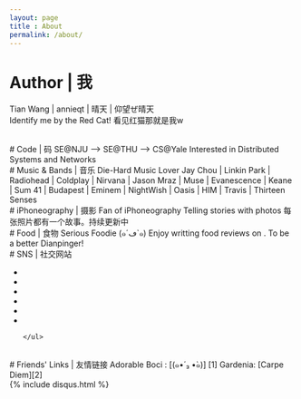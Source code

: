 ```yaml
---
layout: page
title : About
permalink: /about/
---
```

# Author | 我 
Tian Wang | annieqt | 晴天 | 仰望ぜ晴天  
Identify me by the Red Cat! 看见红猫那就是我w  

<br>
# Code | 码
SE@NJU --> SE@THU --> CS@Yale
Interested in Distributed Systems and Networks

<br>
# Music & Bands | 音乐 
Die-Hard Music Lover  
Jay Chou | Linkin Park | Radiohead | Coldplay | Nirvana | Jason Mraz | Muse | Evanescence | Keane | Sum 41 | Budapest | Eminem | NightWish | Oasis | HIM | Travis | Thirteen Senses 

<br>
# iPhoneography | 摄影
Fan of iPhoneography  
Telling stories with photos 每张照片都有一个故事。持续更新中


<br>
# Food | 食物  
Serious Foodie (๑´ڡ`๑)   
Enjoy writting food reviews on <a class="dianping" href="http://www.dianping.com/member/44509194"><i class="fd icon-dianping"></i></a>. To be a better Dianpinger!  

<br>
# SNS | 社交网站
<div>
	<ul class="social">
	    <li><a class="douban" target="_blank" href="http://www.douban.com/people/annieqt/"><i
	        class="fd icon-douban"></i></a>
	    </li>
	    <li><a class="zhihu" target="_blank" href="http://www.zhihu.com/people/annieqt"><i
	        class="fd icon-zhihu-square"></i></a>
	    </li>	    
	    <li><a class="github" target="_blank" href="https://github.com/annieqt"><i class="fa fa-github glyph"></i></a>
	    </li>
	    <li><a class="leetcode" target="_blank" href="https://discuss.leetcode.com/user/annieqt">
	    <i class="fa fa-code"></i></a>
	    </li>
	    <li><a class="weibo" target="_blank" href="http://weibo.com/u/1320541007"><i class="fa fa-weibo"></i></a>
        </li>
	    <li><a class="facebook" target="_blank" href="https://www.facebook.com/tian.wang.3532"><i
	        class="fa fa-facebook"></i></a>
	    </li>
	    
	</ul>
</div>

<br>
# Friends' Links | 友情链接  
Adorable Boci : [(๑•́ ₃ •̀๑)] [1]  
Gardenia: [Carpe Diem][2]  

[1]:http://bichengluo.me
[2]:http://nanshu.wang


<br>
<div>
  {% include disqus.html %}               
</div>